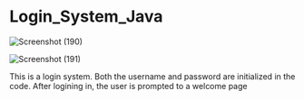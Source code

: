 # Login_System_Java
![Screenshot (190)](https://user-images.githubusercontent.com/76872493/218254172-ac6a6169-6909-4ac6-b922-ff3640dbc3d8.png)

![Screenshot (191)](https://user-images.githubusercontent.com/76872493/218254186-774cdd46-121f-4c79-8b94-7103c403d9a1.png)



This is a login system. Both the username and password are initialized in the code. After logining in, the user is prompted to a welcome page
